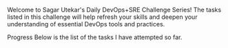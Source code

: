 Welcome to Sagar Utekar's Daily DevOps+SRE Challenge Series!
The tasks listed in this challenge will help refresh your skills and deepen your understanding of essential DevOps tools and practices.

Progress
Below is the list of the tasks I have attempted so far.
